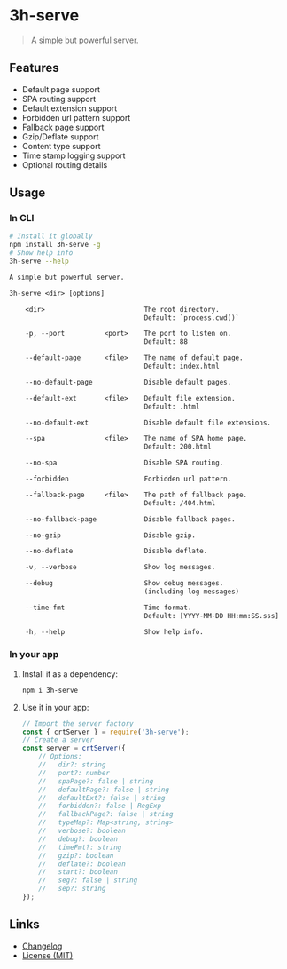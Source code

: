 # 3h-serve

> A simple but powerful server.

## Features

- Default page support
- SPA routing support
- Default extension support
- Forbidden url pattern support
- Fallback page support
- Gzip/Deflate support
- Content type support
- Time stamp logging support
- Optional routing details

## Usage

### In CLI

```bash
# Install it globally
npm install 3h-serve -g
# Show help info
3h-serve --help
```

```txt
A simple but powerful server.

3h-serve <dir> [options]

    <dir>                         The root directory.
                                  Default: `process.cwd()`

    -p, --port          <port>    The port to listen on.
                                  Default: 88

    --default-page      <file>    The name of default page.
                                  Default: index.html

    --no-default-page             Disable default pages.

    --default-ext       <file>    Default file extension.
                                  Default: .html

    --no-default-ext              Disable default file extensions.

    --spa               <file>    The name of SPA home page.
                                  Default: 200.html

    --no-spa                      Disable SPA routing.

    --forbidden                   Forbidden url pattern.

    --fallback-page     <file>    The path of fallback page.
                                  Default: /404.html

    --no-fallback-page            Disable fallback pages.

    --no-gzip                     Disable gzip.

    --no-deflate                  Disable deflate.

    -v, --verbose                 Show log messages.

    --debug                       Show debug messages.
                                  (including log messages)

    --time-fmt                    Time format.
                                  Default: [YYYY-MM-DD HH:mm:SS.sss]

    -h, --help                    Show help info.

```

### In your app

1. Install it as a dependency:

    ```bash
    npm i 3h-serve
    ```

2. Use it in your app:

    ```js
    // Import the server factory
    const { crtServer } = require('3h-serve');
    // Create a server
    const server = crtServer({
        // Options:
        //   dir?: string
        //   port?: number
        //   spaPage?: false | string
        //   defaultPage?: false | string
        //   defaultExt?: false | string
        //   forbidden?: false | RegExp
        //   fallbackPage?: false | string
        //   typeMap?: Map<string, string>
        //   verbose?: boolean
        //   debug?: boolean
        //   timeFmt?: string
        //   gzip?: boolean
        //   deflate?: boolean
        //   start?: boolean
        //   seg?: false | string
        //   sep?: string
    });
    ```

## Links

- [Changelog](https://github.com/huang2002/3h-serve/blob/master/CHANGELOG.md)
- [License (MIT)](https://github.com/huang2002/3h-serve/blob/master/LICENSE)

